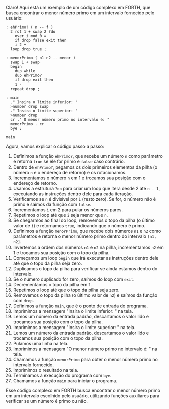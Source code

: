 Claro! Aqui está um exemplo de um código complexo em FORTH, que busca encontrar o menor número primo em um intervalo fornecido pelo usuário:

```forth
: ehPrimo? ( n -- f )
  2 rot 1 + swap 2 ?do
    over i mod 0 =
    if drop false exit then
    i 2 + 
  loop drop true ;

: menorPrimo ( n1 n2 -- menor )
  swap 1 + swap
  begin
    dup while
    dup ehPrimo?
    if drop exit then
    1 -
  repeat drop ;

: main
  ." Insira o limite inferior: " 
  >number drop swap
  ." Insira o limite superior: " 
  >number drop
  cr ." O menor número primo no intervalo é: "
  menorPrimo . cr
  bye ;

main
```

Agora, vamos explicar o código passo a passo:

1. Definimos a função `ehPrimo?`, que recebe um número `n` como parâmetro e retorna `true` se ele for primo e `false` caso contrário.
2. Dentro de `ehPrimo?`, pegamos os dois primeiros elementos da pilha (o número `n` e o endereço de retorno) e os rotacionamos.
3. Incrementamos o número `n` em 1 e trocamos sua posição com o endereço de retorno.
4. Usamos a estrutura `?do` para criar um loop que itera desde 2 até `n - 1`, executando as instruções dentro dele para cada iteração.
5. Verificamos se `n` é divisível por `i` (resto zero). Se for, o número não é primo e saímos da função com `false`.
6. Incrementamos `i` em 2 para pular os números pares.
7. Repetimos o loop até que `i` seja menor que `n`.
8. Se chegarmos ao final do loop, removemos o topo da pilha (o último valor de `i`) e retornamos `true`, indicando que o número é primo.
9. Definimos a função `menorPrimo`, que recebe dois números `n1` e `n2` como parâmetros e retorna o menor número primo dentro do intervalo `[n1, n2]`.
10. Invertemos a ordem dos números `n1` e `n2` na pilha, incrementamos `n2` em 1 e trocamos sua posição com o topo da pilha.
11. Começamos um loop `begin` que irá executar as instruções dentro dele até que o topo da pilha seja zero.
12. Duplicamos o topo da pilha para verificar se ainda estamos dentro do intervalo.
13. Se o número duplicado for zero, saímos do loop com `exit`.
14. Decrementamos o topo da pilha em 1.
15. Repetimos o loop até que o topo da pilha seja zero.
16. Removemos o topo da pilha (o último valor de `n2`) e saímos da função com `drop`.
17. Definimos a função `main`, que é o ponto de entrada do programa.
18. Imprimimos a mensagem "Insira o limite inferior: " na tela.
19. Lemos um número da entrada padrão, descartamos o valor lido e trocamos sua posição com o topo da pilha.
20. Imprimimos a mensagem "Insira o limite superior: " na tela.
21. Lemos um número da entrada padrão, descartamos o valor lido e trocamos sua posição com o topo da pilha.
22. Pulamos uma linha na tela.
23. Imprimimos a mensagem "O menor número primo no intervalo é: " na tela.
24. Chamamos a função `menorPrimo` para obter o menor número primo no intervalo fornecido.
25. Imprimimos o resultado na tela.
26. Terminamos a execução do programa com `bye`.
27. Chamamos a função `main` para iniciar o programa.

Esse código complexo em FORTH busca encontrar o menor número primo em um intervalo escolhido pelo usuário, utilizando funções auxiliares para verificar se um número é primo ou não.
